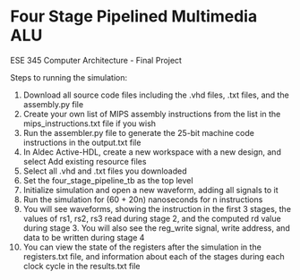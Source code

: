 # Four Stage Pipelined Multimedia ALU
ESE 345 Computer Architecture - Final Project

Steps to running the simulation:
1. Download all source code files including the .vhd files, .txt files, and the assembly.py file
2. Create your own list of MIPS assembly instructions from the list in the mips_instructions.txt file if you wish
3. Run the assembler.py file to generate the 25-bit machine code instructions in the output.txt file
4. In Aldec Active-HDL, create a new workspace with a new design, and select Add existing resource files
5. Select all .vhd and .txt files you downloaded
6. Set the four_stage_pipeline_tb as the top level
7. Initialize simulation and open a new waveform, adding all signals to it
8. Run the simulation for (60 + 20n) nanoseconds for n instructions
9. You will see waveforms, showing the instruction in the first 3 stages, the values of rs1, rs2, rs3 read during stage 2, and the computed rd value during stage 3. You will also see the reg_write signal, write address, and data to be written during stage 4
10. You can view the state of the registers after the simulation in the registers.txt file, and information about each of the stages during each clock cycle in the results.txt file
